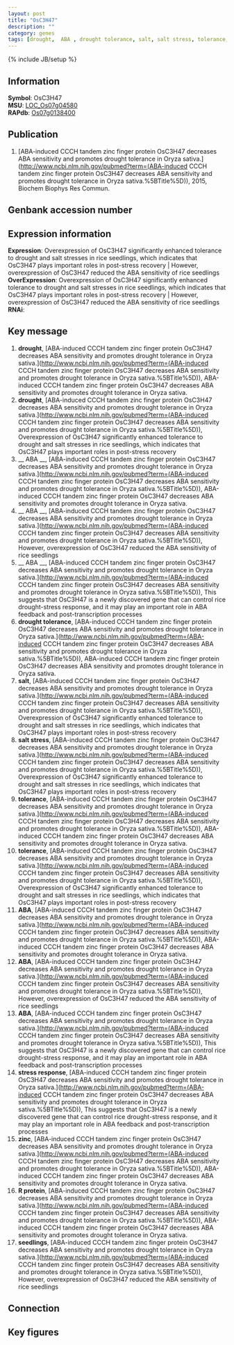 ```yaml
---
layout: post
title: "OsC3H47"
description: ""
category: genes
tags: [drought,  ABA , drought tolerance, salt, salt stress, tolerance, ABA, stress response, zinc, R protein, seedlings, Gene]
---
```

{% include JB/setup %}

## Information
__Symbol__: OsC3H47  
__MSU__: [LOC_Os07g04580](http://rice.plantbiology.msu.edu/cgi-bin/ORF_infopage.cgi?orf=LOC_Os07g04580)  
__RAPdb__: [Os07g0138400](http://rapdb.dna.affrc.go.jp/viewer/gbrowse_details/irgsp1?name=Os07g0138400)  

## Publication
1. [ABA-induced CCCH tandem zinc finger protein OsC3H47 decreases ABA sensitivity and promotes drought tolerance in Oryza sativa.](http://www.ncbi.nlm.nih.gov/pubmed?term=(ABA-induced CCCH tandem zinc finger protein OsC3H47 decreases ABA sensitivity and promotes drought tolerance in Oryza sativa.%5BTitle%5D)), 2015, Biochem Biophys Res Commun.

## Genbank accession number

## Expression information
__Expression__: Overexpression of OsC3H47 significantly enhanced tolerance to drought and salt stresses in rice seedlings, which indicates that OsC3H47 plays important roles in post-stress recovery |  However, overexpression of OsC3H47 reduced the ABA sensitivity of rice seedlings  
__OverExpression__: Overexpression of OsC3H47 significantly enhanced tolerance to drought and salt stresses in rice seedlings, which indicates that OsC3H47 plays important roles in post-stress recovery |  However, overexpression of OsC3H47 reduced the ABA sensitivity of rice seedlings  
__RNAi__:  

## Key message
1. __drought__, [ABA-induced CCCH tandem zinc finger protein OsC3H47 decreases ABA sensitivity and promotes drought tolerance in Oryza sativa.](http://www.ncbi.nlm.nih.gov/pubmed?term=(ABA-induced CCCH tandem zinc finger protein OsC3H47 decreases ABA sensitivity and promotes drought tolerance in Oryza sativa.%5BTitle%5D)), ABA-induced CCCH tandem zinc finger protein OsC3H47 decreases ABA sensitivity and promotes drought tolerance in Oryza sativa.
2. __drought__, [ABA-induced CCCH tandem zinc finger protein OsC3H47 decreases ABA sensitivity and promotes drought tolerance in Oryza sativa.](http://www.ncbi.nlm.nih.gov/pubmed?term=(ABA-induced CCCH tandem zinc finger protein OsC3H47 decreases ABA sensitivity and promotes drought tolerance in Oryza sativa.%5BTitle%5D)),  Overexpression of OsC3H47 significantly enhanced tolerance to drought and salt stresses in rice seedlings, which indicates that OsC3H47 plays important roles in post-stress recovery
3. __ ABA __, [ABA-induced CCCH tandem zinc finger protein OsC3H47 decreases ABA sensitivity and promotes drought tolerance in Oryza sativa.](http://www.ncbi.nlm.nih.gov/pubmed?term=(ABA-induced CCCH tandem zinc finger protein OsC3H47 decreases ABA sensitivity and promotes drought tolerance in Oryza sativa.%5BTitle%5D)), ABA-induced CCCH tandem zinc finger protein OsC3H47 decreases ABA sensitivity and promotes drought tolerance in Oryza sativa.
4. __ ABA __, [ABA-induced CCCH tandem zinc finger protein OsC3H47 decreases ABA sensitivity and promotes drought tolerance in Oryza sativa.](http://www.ncbi.nlm.nih.gov/pubmed?term=(ABA-induced CCCH tandem zinc finger protein OsC3H47 decreases ABA sensitivity and promotes drought tolerance in Oryza sativa.%5BTitle%5D)),  However, overexpression of OsC3H47 reduced the ABA sensitivity of rice seedlings
5. __ ABA __, [ABA-induced CCCH tandem zinc finger protein OsC3H47 decreases ABA sensitivity and promotes drought tolerance in Oryza sativa.](http://www.ncbi.nlm.nih.gov/pubmed?term=(ABA-induced CCCH tandem zinc finger protein OsC3H47 decreases ABA sensitivity and promotes drought tolerance in Oryza sativa.%5BTitle%5D)),  This suggests that OsC3H47 is a newly discovered gene that can control rice drought-stress response, and it may play an important role in ABA feedback and post-transcription processes
6. __drought tolerance__, [ABA-induced CCCH tandem zinc finger protein OsC3H47 decreases ABA sensitivity and promotes drought tolerance in Oryza sativa.](http://www.ncbi.nlm.nih.gov/pubmed?term=(ABA-induced CCCH tandem zinc finger protein OsC3H47 decreases ABA sensitivity and promotes drought tolerance in Oryza sativa.%5BTitle%5D)), ABA-induced CCCH tandem zinc finger protein OsC3H47 decreases ABA sensitivity and promotes drought tolerance in Oryza sativa.
7. __salt__, [ABA-induced CCCH tandem zinc finger protein OsC3H47 decreases ABA sensitivity and promotes drought tolerance in Oryza sativa.](http://www.ncbi.nlm.nih.gov/pubmed?term=(ABA-induced CCCH tandem zinc finger protein OsC3H47 decreases ABA sensitivity and promotes drought tolerance in Oryza sativa.%5BTitle%5D)),  Overexpression of OsC3H47 significantly enhanced tolerance to drought and salt stresses in rice seedlings, which indicates that OsC3H47 plays important roles in post-stress recovery
8. __salt stress__, [ABA-induced CCCH tandem zinc finger protein OsC3H47 decreases ABA sensitivity and promotes drought tolerance in Oryza sativa.](http://www.ncbi.nlm.nih.gov/pubmed?term=(ABA-induced CCCH tandem zinc finger protein OsC3H47 decreases ABA sensitivity and promotes drought tolerance in Oryza sativa.%5BTitle%5D)),  Overexpression of OsC3H47 significantly enhanced tolerance to drought and salt stresses in rice seedlings, which indicates that OsC3H47 plays important roles in post-stress recovery
9. __tolerance__, [ABA-induced CCCH tandem zinc finger protein OsC3H47 decreases ABA sensitivity and promotes drought tolerance in Oryza sativa.](http://www.ncbi.nlm.nih.gov/pubmed?term=(ABA-induced CCCH tandem zinc finger protein OsC3H47 decreases ABA sensitivity and promotes drought tolerance in Oryza sativa.%5BTitle%5D)), ABA-induced CCCH tandem zinc finger protein OsC3H47 decreases ABA sensitivity and promotes drought tolerance in Oryza sativa.
10. __tolerance__, [ABA-induced CCCH tandem zinc finger protein OsC3H47 decreases ABA sensitivity and promotes drought tolerance in Oryza sativa.](http://www.ncbi.nlm.nih.gov/pubmed?term=(ABA-induced CCCH tandem zinc finger protein OsC3H47 decreases ABA sensitivity and promotes drought tolerance in Oryza sativa.%5BTitle%5D)),  Overexpression of OsC3H47 significantly enhanced tolerance to drought and salt stresses in rice seedlings, which indicates that OsC3H47 plays important roles in post-stress recovery
11. __ABA__, [ABA-induced CCCH tandem zinc finger protein OsC3H47 decreases ABA sensitivity and promotes drought tolerance in Oryza sativa.](http://www.ncbi.nlm.nih.gov/pubmed?term=(ABA-induced CCCH tandem zinc finger protein OsC3H47 decreases ABA sensitivity and promotes drought tolerance in Oryza sativa.%5BTitle%5D)), ABA-induced CCCH tandem zinc finger protein OsC3H47 decreases ABA sensitivity and promotes drought tolerance in Oryza sativa.
12. __ABA__, [ABA-induced CCCH tandem zinc finger protein OsC3H47 decreases ABA sensitivity and promotes drought tolerance in Oryza sativa.](http://www.ncbi.nlm.nih.gov/pubmed?term=(ABA-induced CCCH tandem zinc finger protein OsC3H47 decreases ABA sensitivity and promotes drought tolerance in Oryza sativa.%5BTitle%5D)),  However, overexpression of OsC3H47 reduced the ABA sensitivity of rice seedlings
13. __ABA__, [ABA-induced CCCH tandem zinc finger protein OsC3H47 decreases ABA sensitivity and promotes drought tolerance in Oryza sativa.](http://www.ncbi.nlm.nih.gov/pubmed?term=(ABA-induced CCCH tandem zinc finger protein OsC3H47 decreases ABA sensitivity and promotes drought tolerance in Oryza sativa.%5BTitle%5D)),  This suggests that OsC3H47 is a newly discovered gene that can control rice drought-stress response, and it may play an important role in ABA feedback and post-transcription processes
14. __stress response__, [ABA-induced CCCH tandem zinc finger protein OsC3H47 decreases ABA sensitivity and promotes drought tolerance in Oryza sativa.](http://www.ncbi.nlm.nih.gov/pubmed?term=(ABA-induced CCCH tandem zinc finger protein OsC3H47 decreases ABA sensitivity and promotes drought tolerance in Oryza sativa.%5BTitle%5D)),  This suggests that OsC3H47 is a newly discovered gene that can control rice drought-stress response, and it may play an important role in ABA feedback and post-transcription processes
15. __zinc__, [ABA-induced CCCH tandem zinc finger protein OsC3H47 decreases ABA sensitivity and promotes drought tolerance in Oryza sativa.](http://www.ncbi.nlm.nih.gov/pubmed?term=(ABA-induced CCCH tandem zinc finger protein OsC3H47 decreases ABA sensitivity and promotes drought tolerance in Oryza sativa.%5BTitle%5D)), ABA-induced CCCH tandem zinc finger protein OsC3H47 decreases ABA sensitivity and promotes drought tolerance in Oryza sativa.
16. __R protein__, [ABA-induced CCCH tandem zinc finger protein OsC3H47 decreases ABA sensitivity and promotes drought tolerance in Oryza sativa.](http://www.ncbi.nlm.nih.gov/pubmed?term=(ABA-induced CCCH tandem zinc finger protein OsC3H47 decreases ABA sensitivity and promotes drought tolerance in Oryza sativa.%5BTitle%5D)), ABA-induced CCCH tandem zinc finger protein OsC3H47 decreases ABA sensitivity and promotes drought tolerance in Oryza sativa.
17. __seedlings__, [ABA-induced CCCH tandem zinc finger protein OsC3H47 decreases ABA sensitivity and promotes drought tolerance in Oryza sativa.](http://www.ncbi.nlm.nih.gov/pubmed?term=(ABA-induced CCCH tandem zinc finger protein OsC3H47 decreases ABA sensitivity and promotes drought tolerance in Oryza sativa.%5BTitle%5D)),  However, overexpression of OsC3H47 reduced the ABA sensitivity of rice seedlings

## Connection

## Key figures


